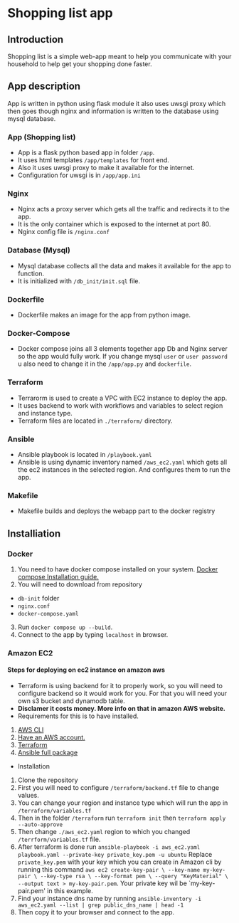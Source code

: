 # Shopping list app
## Introduction

Shopping list is a simple web-app meant to help you communicate with your household to help get your shopping done faster.

## App description

App is written in python using flask module it also uses uwsgi proxy which then goes though nginx and information is written to the database using mysql database.

### App (Shopping list)
* App is a flask python based app in folder `/app`.
* It uses html templates `/app/templates` for front end.
* Also it uses uwsgi proxy to make it available for the internet.
* Configuration for uwsgi is in `/app/app.ini`

### Nginx
* Nginx acts a proxy server which gets all the traffic and redirects it to the app.
* It is the only container which is exposed to the internet at port 80.
* Nginx config file is `/nginx.conf`

### Database (Mysql)
* Mysql database collects all the data and makes it available for the app to function. 
* It is initialized with `/db_init/init.sql` file.

### Dockerfile
* Dockerfile makes an image for the app from python image.

### Docker-Compose
* Docker compose joins all 3 elements together app Db and Nginx server so the app would fully work. If you change mysql `user` or `user password` u also need to change it in the `/app/app.py` and `dockerfile`.

### Terraform
* Terrarorm is used to create a VPC with EC2 instance to deploy the app. 
* It uses backend to work with workflows and variables to select region and instance type.
* Terraform files are located in `./terraform/` directory.

### Ansible
* Ansible playbook is located in `/playbook.yaml`
* Ansible is using dynamic inventory named `/aws_ec2.yaml` which gets all the ec2 instances in the selected region. And configures them to run the app.

### Makefile
* Makefile builds and deploys the webapp part to the docker registry



## Installiation
### Docker
1. You need to have docker compose installed on your system. [Docker compose Installation guide.](https://docs.docker.com/compose/install/)
2. You will need to download from repository 
  - `db-init` folder
  - `nginx.conf`
  - `docker-compose.yaml`
3. Run `docker compose up --build`.
4. Connect to the app by typing `localhost` in browser.

### Amazon EC2
#### Steps for deploying on ec2 instance on amazon aws
* Terraform is using backend for it to properly work, so you will need to configure backend so it would work for you. For that you will need your own s3 bucket and dynamodb table.
* **Disclamer it costs money. More info on that in amazon AWS website.**
* Requirements for this is to have installed.
1. [AWS CLI](https://docs.aws.amazon.com/cli/latest/userguide/getting-started-install.html)
2. [Have an AWS account.](https://aws.amazon.com/)
3. [Terraform](https://developer.hashicorp.com/terraform/tutorials/aws-get-started/install-cli)
4. [Ansible full package](https://docs.ansible.com/ansible/latest/installation_guide/intro_installation.html)

* Installation
1. Clone the repository
2. First you will need to configure `/terraform/backend.tf` file to change values.
3. You can change your region and instance type which will run the app in `/terraform/variables.tf`
4. Then in the folder `/terraform` run `terraform init` then `terraform apply --auto-approve`
5. Then change `./aws_ec2.yaml` region to which you changed `/terrform/variables.tf` file.
6. After terraform is done run `ansible-playbook -i aws_ec2.yaml playbook.yaml --private-key private_key.pem -u ubuntu` Replace `private_key.pem` with your key which you can create in Amazon cli by running this command `aws ec2 create-key-pair \
    --key-name my-key-pair \
    --key-type rsa \
    --key-format pem \
    --query "KeyMaterial" \
    --output text > my-key-pair.pem`. Your private key wil be `my-key-pair.pem' in this example.
7. Find your instance dns name by running `ansible-inventory -i aws_ec2.yaml --list | grep public_dns_name | head -1`
8. Then copy it to your browser and connect to the app.

